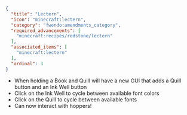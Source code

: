 ```json
{
  "title": "Lectern",
  "icon": "minecraft:lectern",
  "category": "fwendo:amendments_category",
  "required_advancements": [
    "minecraft:recipes/redstone/lectern"
  ],
  "associated_items": [
    "minecraft:lectern"
  ],
  "ordinal": 3
}
```

- When holding a Book and Quill will have a new GUI that adds a Quill button and an Ink Well button
- Click on the Ink Well to cycle between available font colors
- Click on the Quill to cycle between available fonts
- Can now interact with hoppers!